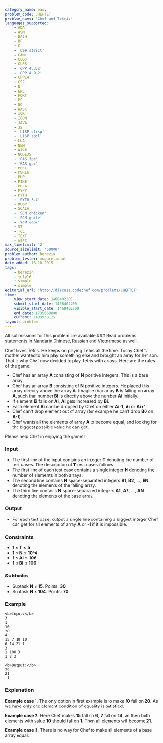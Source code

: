```yaml
---
category_name: easy
problem_code: CHEFTET
problem_name: 'Chef and Tetris'
languages_supported:
    - ADA
    - ASM
    - BASH
    - BF
    - C
    - 'C99 strict'
    - CAML
    - CLOJ
    - CLPS
    - 'CPP 4.3.2'
    - 'CPP 4.9.2'
    - CPP14
    - CS2
    - D
    - ERL
    - FORT
    - FS
    - GO
    - HASK
    - ICK
    - ICON
    - JAVA
    - JS
    - 'LISP clisp'
    - 'LISP sbcl'
    - LUA
    - NEM
    - NICE
    - NODEJS
    - 'PAS fpc'
    - 'PAS gpc'
    - PERL
    - PERL6
    - PHP
    - PIKE
    - PRLG
    - PYPY
    - PYTH
    - 'PYTH 3.4'
    - RUBY
    - SCALA
    - 'SCM chicken'
    - 'SCM guile'
    - 'SCM qobi'
    - ST
    - TCL
    - TEXT
    - WSPC
max_timelimit: '2'
source_sizelimit: '50000'
problem_author: berezin
problem_tester: mugurelionut
date_added: 16-10-2015
tags:
    - berezin
    - july16
    - simple
    - simple
editorial_url: 'http://discuss.codechef.com/problems/CHEFTET'
time:
    view_start_date: 1468402200
    submit_start_date: 1468402200
    visible_start_date: 1468402200
    end_date: 1735669800
    current: 1493558125
layout: problem
---
```

All submissions for this problem are available.###  Read problems statements in [Mandarin Chinese](http://www.codechef.com/download/translated/JULY16/mandarin/CHEFTET.pdf), [Russian](http://www.codechef.com/download/translated/JULY16/russian/CHEFTET.pdf) and [Vietnamese](http://www.codechef.com/download/translated/JULY16/vietnamese/CHEFTET.pdf) as well.

Chef loves Tetris. He keeps on playing Tetris all the time. Today Chef's mother wanted to him play something else and brought an array for her son. That is why Chef now decided to play Tetris with arrays. Here are the rules of the game:

- Chef has an array **A** consisting of **N** positive integers. This is a base array.
- Chef has an array **B** consisting of **N** positive integers. He placed this array directly above the array **A**. Imagine that array **B** is falling on array **A**, such that number **Bi** is directly above the number **Ai** initially.
- If element **Bi** falls on **Ai**, **Ai** gets increased by **Bi**.
- Each element **Bi** can be dropped by Chef on either **Ai-1**, **Ai** or **Ai+1**.
- Chef can't drop element out of array (for example he can't drop **B0** on **A-1**).
- Chef wants all the elements of array **A** to become equal, and looking for the biggest possible value he can get.

Please help Chef in enjoying the game!!

### Input

- The first line of the input contains an integer **T** denoting the number of test cases. The description of **T** test cases follows.
- The first line of each test case contains a single integer **N** denoting the number of elements in both arrays.
- The second line contains **N** space-separated integers **B1**, **B2**, ..., **BN** denoting the elements of the falling array.
- The third line contains **N** space-separated integers **A1**, **A2**, ..., **AN** denoting the elements of the base array.

### Output

- For each test case, output a single line containing a biggest integer Chef can get for all elements of array **A** or **-1** if it is impossible.

### Constraints

- **1** ≤ **T** ≤ **5**
- **1** ≤ **N** ≤ **10^4**
- **1** ≤ **Ai** ≤ **106**
- **1** ≤ **Bi** ≤ **106**

### Subtasks

- Subtask **N** ≤ **15**. Points: **30**
- Subtask **N** ≤ **104**. Points: **70**

### Example

```
<b>Input:</b>
3
1
10
20
4
15 7 10 10
6 14 21 1
3
1 100 3
1 2 3

<b>Output:</b>
30
21
-1

```
### Explanation

**Example case 1.**
The only option in first example is to make **10** fall on **20**. As we have only one element condition of equality is satisfied.

**Example case 2.**
Here Chef makes **15** fall on **6**, **7** fall on **14**, an then both elements with value **10** should fall on **1**. Then all elements will become **21**.

**Example case 3.**
There is no way for Chef to make all elements of a base array equal.